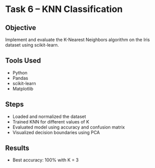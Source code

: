 # Task 6 – KNN Classification

## Objective
Implement and evaluate the K-Nearest Neighbors algorithm on the Iris dataset using scikit-learn.

## Tools Used
- Python
- Pandas
- scikit-learn
- Matplotlib

## Steps
- Loaded and normalized the dataset
- Trained KNN for different values of K
- Evaluated model using accuracy and confusion matrix
- Visualized decision boundaries using PCA

## Results
- Best accuracy: 100% with K = 3